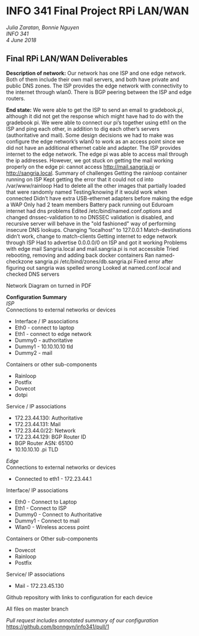 # INFO 341 Final Project RPi LAN/WAN

*Julia Zaratan, Bonnie Nguyen  
INFO 341  
4 June 2018*

## Final RPi LAN/WAN Deliverables
__Description of network:__
Our network has one ISP and one edge network. Both of them include their own mail servers, and both have private and public DNS zones. The ISP provides the edge network with connectivity to the internet through wlan0. There is BGP peering between the ISP and edge routers. 

__End state:__ We were able to get the ISP to send an email to gradebook.pi, although it did not get the response which might have had to do with the gradebook pi. We were able to connect our pi’s together using eth1 on the ISP and ping each other, in addition to dig each other’s servers (authoritative and mail). Some design decisions we had to make was configure the edge network’s wlan0 to work as an access point since we did not have an additional ethernet cable and adapter. The ISP provides internet to the edge network.  The edge pi was able to access mail through the ip addresses. However, we got stuck on getting the mail working properly on the edge pi: cannot access http://mail.sangria.pi or http://sangria.local.
Summary of challenges
Getting the rainloop container running on ISP
Kept getting the error that it could not cd into /var/www/rainloop
Had to delete all the other images that partially loaded that were randomly named
Testing/knowing if it would work when connected
Didn’t have extra USB-ethernet adapters before making the edge a WAP
Only had 2 team members
Battery pack running out
Eduroam internet had dns problems
Edited /etc/bind/named.conf.options and changed dnssec-validation to no
DNSSEC validation is disabled, and recursive server will behave in the "old fashioned" way of performing insecure DNS lookups.
Changing “localhost” to 127.0.0.1 
Match-destinations didn’t work, change to match-clients
Getting internet to edge network through ISP
Had to advertise 0.0.0.0/0 on ISP and got it working
Problems with edge mail
Sangria.local and mail.sangria.pi is not accessible
Tried rebooting, removing and adding back docker containers
Ran named-checkzone sangria.pi /etc/bind/zones/db.sangria.pi
Fixed error after figuring out sangria was spelled wrong
Looked at named.conf.local and checked DNS servers  

Network Diagram on turned in PDF   


__Configuration Summary__  
_ISP_  
Connections to external networks or devices
* Interface / IP associations
* Eth0 - connect to laptop
* Eth1 - connect to edge network
* Dummy0 - authoritative
* Dummy1 - 10.10.10.10 tld
* Dummy2 - mail

Containers or other sub-components
* Rainloop
* Postfix
* Dovecot
* dotpi

Service / IP associations
* 172.23.44.130: Authoritative
* 172.23.44.131: Mail
* 172.23.44.0/22: Network
* 172.23.44.129: BGP Router ID
* BGP Router ASN: 65100
* 10.10.10.10 .pi TLD
 

_Edge_  
Connections to external networks or devices
* Connected to eth1 - 172.23.44.1

Interface/ IP associations
* Eth0 - Connect to Laptop 
* Eth1 - Connect to ISP 
* Dummy0 - Connect to Authoritative
* Dummy1 - Connect to mail
* Wlan0 - Wireless access point

Containers or Other sub-components 
* Dovecot
* Rainloop
* Postfix 

Service/ IP associations 
* Mail - 172.23.45.130

Github repository with links to configuration for each device  

All files on master branch  

_Pull request includes annotated summary of our configuration_
https://github.com/bonngyn/info341/pull/1
